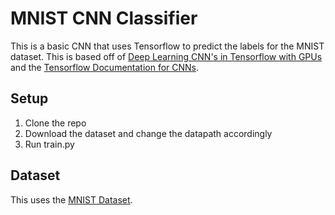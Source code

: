 # MNIST CNN Classifier

This is a basic CNN that uses Tensorflow to predict the labels for the MNIST dataset. This is based off of [Deep Learning CNN's in Tensorflow with GPUs](https://hackernoon.com/deep-learning-cnns-in-tensorflow-with-gpus-cba6efe0acc2)
and the [Tensorflow Documentation for CNNs](https://www.tensorflow.org/tutorials/images/cnn).

## Setup

1. Clone the repo
2. Download the dataset and change the datapath accordingly
3. Run train.py

## Dataset

This uses the [MNIST Dataset](https://www.kaggle.com/datasets/oddrationale/mnist-in-csv).
